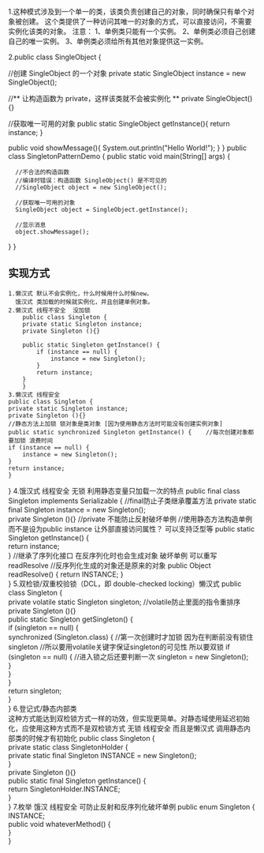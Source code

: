 1.这种模式涉及到一个单一的类，该类负责创建自己的对象，同时确保只有单个对象被创建。
    这个类提供了一种访问其唯一的对象的方式，可以直接访问，不需要实例化该类的对象。
    注意：
    1、单例类只能有一个实例。
    2、单例类必须自己创建自己的唯一实例。
    3、单例类必须给所有其他对象提供这一实例。

2.public class SingleObject {
 
   //创建 SingleObject 的一个对象
   private static SingleObject instance = new SingleObject();
 
   //** 让构造函数为 private，这样该类就不会被实例化 **
   private SingleObject(){}
 
   //获取唯一可用的对象
   public static SingleObject getInstance(){
      return instance;
   }
 
   public void showMessage(){
      System.out.println("Hello World!");
   }
}
public class SingletonPatternDemo {
   public static void main(String[] args) {
 
      //不合法的构造函数
      //编译时错误：构造函数 SingleObject() 是不可见的
      //SingleObject object = new SingleObject();
 
      //获取唯一可用的对象
      SingleObject object = SingleObject.getInstance();
 
      //显示消息
      object.showMessage();
   }
}

## 实现方式
    
    1.懒汉式 默认不会实例化，什么时候用什么时候new。
      饿汉式 类加载的时候就实例化，并且创建单例对象。
    2.懒汉式 线程不安全  没加锁
        public class Singleton {  
        private static Singleton instance;  
        private Singleton (){}  
    
        public static Singleton getInstance() {  
            if (instance == null) {  
                instance = new Singleton();  
            }  
            return instance;  
        }  
        }
    3.懒汉式 线程安全 
    public class Singleton {  
    private static Singleton instance;  
    private Singleton (){}  
    //静态方法上加锁 锁对象是类对象 [因为使用静态方法时可能没有创建实例对象]
    public static synchronized Singleton getInstance() {    //每次创建对象都要加锁 浪费时间
    if (instance == null) {  
        instance = new Singleton();  
    }  
    return instance;  
    }  
}
    4.饿汉式 线程安全 无锁
    利用静态变量只加载一次的特点
    public final class Singleton implements Serializable {    //final防止子类继承覆盖方法
        private static final Singleton instance = new Singleton();  
        private Singleton (){}     //private 不能防止反射破坏单例
        //使用静态方法构造单例 而不是设为public instance 让外部直接访问属性？ 可以支持泛型等
        public static Singleton getInstance() {  
            return instance;  
        } 
        //继承了序列化接口 在反序列化时也会生成对象 破坏单例 可以重写readResolve 
        //反序列化生成的对象还是原来的对象
        public Object readResolve() {        return INSTANCE;    }  
    }
    5.双检锁/双重校验锁（DCL，即 double-checked locking）懒汉式
    public class Singleton {  
        private volatile static Singleton singleton;    //volatile防止里面的指令重排序
        private Singleton (){}  
        public static Singleton getSingleton() {  
        if (singleton == null) {  
            synchronized (Singleton.class) {      //第一次创建时才加锁 因为在判断前没有锁住singleton 
                                                  //所以要用volatile关键字保证singleton的可见性 所以要双锁
            if (singleton == null) {              //进入锁之后还要判断一次 
                singleton = new Singleton();  
            }  
            }  
        }  
        return singleton;  
        }  
    }
    6.登记式/静态内部类  
    这种方式能达到双检锁方式一样的功效，但实现更简单。对静态域使用延迟初始化，应使用这种方式而不是双检锁方式
    无锁 线程安全 而且是懒汉式  调用静态内部类的时候才有初始化
    public class Singleton {  
        private static class SingletonHolder {  
        private static final Singleton INSTANCE = new Singleton();  
    }  
        private Singleton (){}  
        public static final Singleton getInstance() {  
        return SingletonHolder.INSTANCE;  
        }  
    }
    7.枚举 饿汉 线程安全 可防止反射和反序列化破坏单例
    public enum Singleton {  
        INSTANCE;  
        public void whateverMethod() {  
    }  
    }